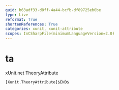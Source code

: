 ```yaml
---
guid: b63adf33-d8ff-4a44-bcfb-df89725eb0be
type: Live
reformat: True
shortenReferences: True
categories: xunit, xunit-attribute
scopes: InCSharpFile(minimumLanguageVersion=2.0)
---
```


# ta

xUnit.net TheoryAttribute

```
[Xunit.TheoryAttribute]$END$
```
